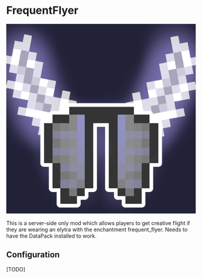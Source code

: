 # FrequentFlyer

![FrequentFlyer icon](src/main/resources/assets/frequentflyer/icon.png)

This is a server-side only mod which allows players to get creative flight if they are wearing an elytra with the enchantment frequent_flyer.
Needs to have the DataPack installed to work.


## Configuration
[TODO]

